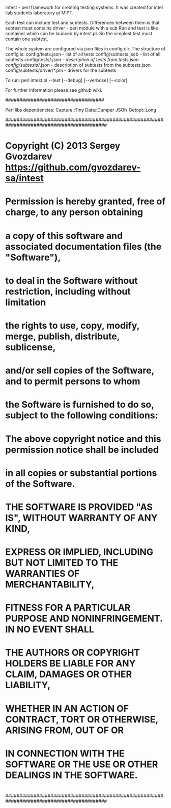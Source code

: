 Intest - perl framework for creating testing systems. It was created for intel ilab students laboratory at MIPT.

Each test can include test and subtests. Differences between them is that subtest must contains driver - perl module with a sub Run and test is like container which can be launced by intest.pl. So the simplest test must contain one subtest.

The whole system are configured via json files in config dir. The structure of config is:
config/tests.json               - list of all tests
config/subtests.jsob            - list of all subtests
config/tests/*.json             - description of tests from tests.json
config/subtests/*.json          - description of subtests from the subtests.json
config/subtests/driver/*.pm     - drivers for the subtests

To run:
perl intest.pl --test <testname> [--debug] [--verbose] [--color]

For further information please see github wiki.

###################################

Perl libs dependencies:
    Capture::Tiny
    Data::Dumper
    JSON
    Getopt::Long



############################################################################################
# Copyright (C) 2013 Sergey Gvozdarev https://github.com/gvozdarev-sa/intest
#
# Permission is hereby granted, free of charge, to any person obtaining
# a copy of this software and associated documentation files (the "Software"),
# to deal in the Software without restriction, including without limitation
# the rights to use, copy, modify, merge, publish, distribute, sublicense,
# and/or sell copies of the Software, and to permit persons to whom
# the Software is furnished to do so, subject to the following conditions:
#
# The above copyright notice and this permission notice shall be included
# in all copies or substantial portions of the Software.
#
# THE SOFTWARE IS PROVIDED "AS IS", WITHOUT WARRANTY OF ANY KIND,
# EXPRESS OR IMPLIED, INCLUDING BUT NOT LIMITED TO THE WARRANTIES OF MERCHANTABILITY,
# FITNESS FOR A PARTICULAR PURPOSE AND NONINFRINGEMENT. IN NO EVENT SHALL
# THE AUTHORS OR COPYRIGHT HOLDERS BE LIABLE FOR ANY CLAIM, DAMAGES OR OTHER LIABILITY,
# WHETHER IN AN ACTION OF CONTRACT, TORT OR OTHERWISE, ARISING FROM, OUT OF OR
# IN CONNECTION WITH THE SOFTWARE OR THE USE OR OTHER DEALINGS IN THE SOFTWARE.
#
############################################################################################


